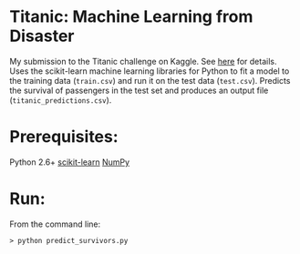 Titanic: Machine Learning from Disaster
=======================================

My submission to the Titanic challenge on Kaggle. See [here](http://www.kaggle.com/c/titanic-gettingStarted/data) for details. Uses the scikit-learn machine learning libraries for Python to fit a model to the training data (`train.csv`) and run it on the test data (`test.csv`). Predicts the survival of passengers in the test set and produces an output file (`titanic_predictions.csv`).

Prerequisites:
=============
Python 2.6+
[scikit-learn](http://scikit-learn.org/stable/)
[NumPy](http://www.numpy.org/)

Run:
===

From the command line:

    > python predict_survivors.py


